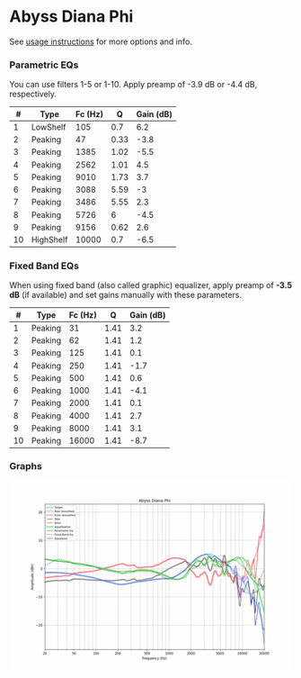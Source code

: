 # Abyss Diana Phi
See [usage instructions](https://github.com/jaakkopasanen/AutoEq#usage) for more options and info.

### Parametric EQs
You can use filters 1-5 or 1-10. Apply preamp of -3.9 dB or -4.4 dB, respectively.

|   # | Type      |   Fc (Hz) |    Q |   Gain (dB) |
|-----|-----------|-----------|------|-------------|
|   1 | LowShelf  |       105 | 0.7  |         6.2 |
|   2 | Peaking   |        47 | 0.33 |        -3.8 |
|   3 | Peaking   |      1385 | 1.02 |        -5.5 |
|   4 | Peaking   |      2562 | 1.01 |         4.5 |
|   5 | Peaking   |      9010 | 1.73 |         3.7 |
|   6 | Peaking   |      3088 | 5.59 |        -3   |
|   7 | Peaking   |      3486 | 5.55 |         2.3 |
|   8 | Peaking   |      5726 | 6    |        -4.5 |
|   9 | Peaking   |      9156 | 0.62 |         2.6 |
|  10 | HighShelf |     10000 | 0.7  |        -6.5 |

### Fixed Band EQs
When using fixed band (also called graphic) equalizer, apply preamp of **-3.5 dB** (if available) and set gains manually with these parameters.

|   # | Type    |   Fc (Hz) |    Q |   Gain (dB) |
|-----|---------|-----------|------|-------------|
|   1 | Peaking |        31 | 1.41 |         3.2 |
|   2 | Peaking |        62 | 1.41 |         1.2 |
|   3 | Peaking |       125 | 1.41 |         0.1 |
|   4 | Peaking |       250 | 1.41 |        -1.7 |
|   5 | Peaking |       500 | 1.41 |         0.6 |
|   6 | Peaking |      1000 | 1.41 |        -4.1 |
|   7 | Peaking |      2000 | 1.41 |         0.1 |
|   8 | Peaking |      4000 | 1.41 |         2.7 |
|   9 | Peaking |      8000 | 1.41 |         3.1 |
|  10 | Peaking |     16000 | 1.41 |        -8.7 |

### Graphs
![](./Abyss%20Diana%20Phi.png)
